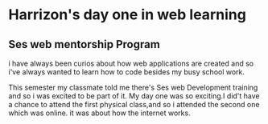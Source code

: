 # Harrizon's day one in web learning
## Ses web mentorship Program
i have always been curios about how web applications are created and so i've always wanted
to learn how to code besides my busy school work.

This semester my classmate told me there's Ses web Development training and so i was excited to be part of it.
My day one was so exciting.I did't have a chance to attend the first physical class,and so i attended the second one which was online.
it was about how the internet works.


